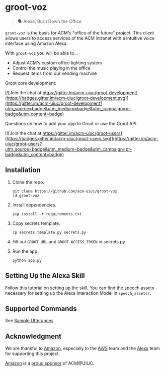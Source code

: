 # groot-voz
> 🗣 Alexa, Burn Down the Office

`groot-voz` is the basis for ACM's "office of the future" project. This client allows users to access services of the ACM intranet with a intuitive voice interface using Amazon Alexa.

With `groot-voz` you will be able to...

* Adjust ACM's custom office lighting system
* Control the music playing in the office
* Request items from our vending machine


Groot core development:

[![Join the chat at https://gitter.im/acm-uiuc/groot-development](https://badges.gitter.im/acm-uiuc/groot-development.svg)](https://gitter.im/acm-uiuc/groot-development?utm_source=badge&utm_medium=badge&utm_campaign=pr-badge&utm_content=badge)

Questions on how to add your app to Groot or use the Groot API:

[![Join the chat at https://gitter.im/acm-uiuc/groot-users](https://badges.gitter.im/acm-uiuc/groot-users.svg)](https://gitter.im/acm-uiuc/groot-users?utm_source=badge&utm_medium=badge&utm_campaign=pr-badge&utm_content=badge)


## Installation

1. Clone the repo.

    ```
    git clone https://github.com/acm-uiuc/groot-voz
    cd groot-voz
    ```

2. Install dependencies.

    ```
    pip install -r requirements.txt
    ```

3. Copy secrets template.

    ```
    cp secrets.template.py secrets.py
    ```

4. Fill out `GROOT_URL` and `GROOT_ACCESS_TOKEN` in secrets.py
5. Run the app.

    ```
    python app.py
    ```

## Setting Up the Alexa Skill
Follow [this](https://developer.amazon.com/blogs/post/Tx14R0IYYGH3SKT/Flask-Ask-A-New-Python-Framework-for-Rapid-Alexa-Skills-Kit-Development) tutorial on setting up the skill. You can find the speech assets necessary for setting up the Alexa Interaction Model in `speech_assets/`.

## Supported Commands
See [Sample Utterances](speech_assets/SampleUtterances.txt)


## Acknowledgment
We are thankful to [Amazon](https://github.com/amzn), especially to the [AWS](https://github.com/aws) team and the [Alexa](https://github.com/alexa) team for supporting this project.

[Amazon](https://www.amazon.com/) is a [proud sponsor](https://acm.illinois.edu/sponsors/sponsors_list) of ACM@UIUC. 
